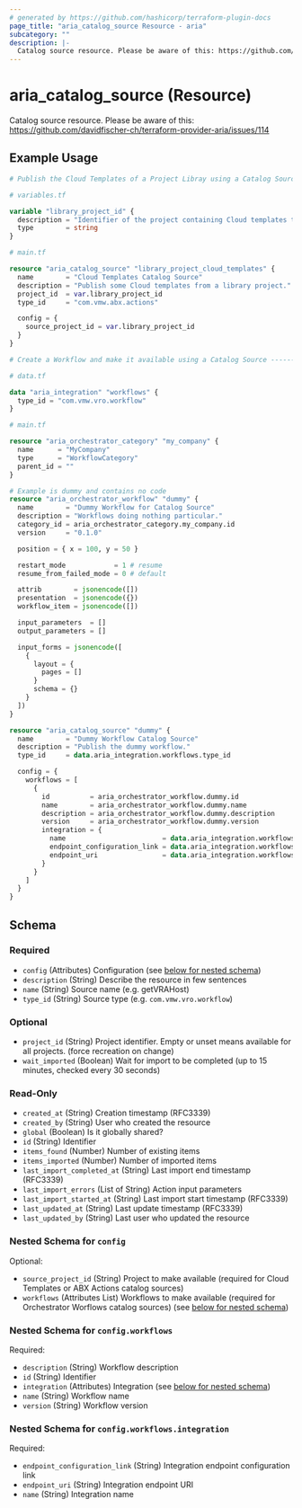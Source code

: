 ```yaml
---
# generated by https://github.com/hashicorp/terraform-plugin-docs
page_title: "aria_catalog_source Resource - aria"
subcategory: ""
description: |-
  Catalog source resource. Please be aware of this: https://github.com/davidfischer-ch/terraform-provider-aria/issues/114
---
```


# aria_catalog_source (Resource)

Catalog source resource. Please be aware of this: https://github.com/davidfischer-ch/terraform-provider-aria/issues/114

## Example Usage

```terraform
# Publish the Cloud Templates of a Project Libray using a Catalog Source ---------------------------

# variables.tf

variable "library_project_id" {
  description = "Identifier of the project containing Cloud templates to publish."
  type        = string
}

# main.tf

resource "aria_catalog_source" "library_project_cloud_templates" {
  name        = "Cloud Templates Catalog Source"
  description = "Publish some Cloud templates from a library project."
  project_id  = var.library_project_id
  type_id     = "com.vmw.abx.actions"

  config = {
    source_project_id = var.library_project_id
  }
}

# Create a Workflow and make it available using a Catalog Source -----------------------------------

# data.tf

data "aria_integration" "workflows" {
  type_id = "com.vmw.vro.workflow"
}

# main.tf

resource "aria_orchestrator_category" "my_company" {
  name      = "MyCompany"
  type      = "WorkflowCategory"
  parent_id = ""
}

# Example is dummy and contains no code
resource "aria_orchestrator_workflow" "dummy" {
  name        = "Dummy Workflow for Catalog Source"
  description = "Workflows doing nothing particular."
  category_id = aria_orchestrator_category.my_company.id
  version     = "0.1.0"

  position = { x = 100, y = 50 }

  restart_mode            = 1 # resume
  resume_from_failed_mode = 0 # default

  attrib        = jsonencode([])
  presentation  = jsonencode({})
  workflow_item = jsonencode([])

  input_parameters  = []
  output_parameters = []

  input_forms = jsonencode([
    {
      layout = {
        pages = []
      }
      schema = {}
    }
  ])
}

resource "aria_catalog_source" "dummy" {
  name        = "Dummy Workflow Catalog Source"
  description = "Publish the dummy workflow."
  type_id     = data.aria_integration.workflows.type_id

  config = {
    workflows = [
      {
        id          = aria_orchestrator_workflow.dummy.id
        name        = aria_orchestrator_workflow.dummy.name
        description = aria_orchestrator_workflow.dummy.description
        version     = aria_orchestrator_workflow.dummy.version
        integration = {
          name                        = data.aria_integration.workflows.name
          endpoint_configuration_link = data.aria_integration.workflows.endpoint_configuration_link
          endpoint_uri                = data.aria_integration.workflows.endpoint_uri
        }
      }
    ]
  }
}
```

<!-- schema generated by tfplugindocs -->
## Schema

### Required

- `config` (Attributes) Configuration (see [below for nested schema](#nestedatt--config))
- `description` (String) Describe the resource in few sentences
- `name` (String) Source name (e.g. getVRAHost)
- `type_id` (String) Source type (e.g. `com.vmw.vro.workflow`)

### Optional

- `project_id` (String) Project identifier. Empty or unset means available for all projects. (force recreation on change)
- `wait_imported` (Boolean) Wait for import to be completed (up to 15 minutes, checked every 30 seconds)

### Read-Only

- `created_at` (String) Creation timestamp (RFC3339)
- `created_by` (String) User who created the resource
- `global` (Boolean) Is it globally shared?
- `id` (String) Identifier
- `items_found` (Number) Number of existing items
- `items_imported` (Number) Number of imported items
- `last_import_completed_at` (String) Last import end timestamp (RFC3339)
- `last_import_errors` (List of String) Action input parameters
- `last_import_started_at` (String) Last import start timestamp (RFC3339)
- `last_updated_at` (String) Last update timestamp (RFC3339)
- `last_updated_by` (String) Last user who updated the resource

<a id="nestedatt--config"></a>
### Nested Schema for `config`

Optional:

- `source_project_id` (String) Project to make available (required for Cloud Templates or ABX Actions catalog sources)
- `workflows` (Attributes List) Workflows to make available (required for Orchestrator Worflows catalog sources) (see [below for nested schema](#nestedatt--config--workflows))

<a id="nestedatt--config--workflows"></a>
### Nested Schema for `config.workflows`

Required:

- `description` (String) Workflow description
- `id` (String) Identifier
- `integration` (Attributes) Integration (see [below for nested schema](#nestedatt--config--workflows--integration))
- `name` (String) Workflow name
- `version` (String) Workflow version

<a id="nestedatt--config--workflows--integration"></a>
### Nested Schema for `config.workflows.integration`

Required:

- `endpoint_configuration_link` (String) Integration endpoint configuration link
- `endpoint_uri` (String) Integration endpoint URI
- `name` (String) Integration name
